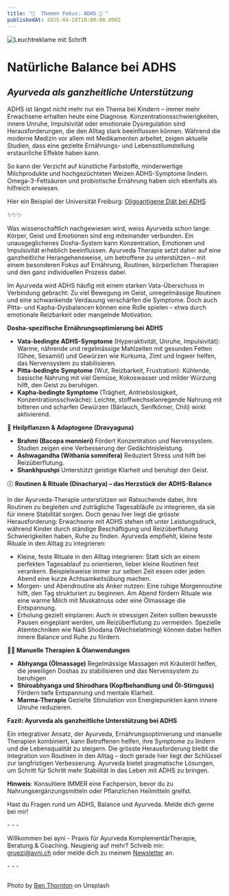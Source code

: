 ```yaml
---
title: "🧠  Themen Fokus: ADHS 🧠 "
publishedAt: 2025-04-28T10:00:00.000Z
---
```

![Leuchtreklame mit Schrift](/images/4_3_adhs.webp "Manchmal Denke ich, manchmal nicht")

# **Natürliche Balance bei ADHS**

## ***Ayurveda als ganzheitliche Unterstützung***

ADHS ist längst nicht mehr nur ein Thema bei Kindern – immer mehr Erwachsene erhalten heute eine Diagnose. Konzentrationsschwierigkeiten, innere Unruhe, Impulsivität oder emotionale Dysregulation sind Herausforderungen, die den Alltag stark beeinflussen können. Während die moderne Medizin vor allem mit Medikamenten arbeitet, zeigen aktuelle Studien, dass eine gezielte Ernährungs- und Lebensstilumstellung erstaunliche Effekte haben kann.

So kann der Verzicht auf künstliche Farbstoffe, minderwertige Milchprodukte und hochgezüchteten Weizen ADHS-Symptome lindern. Omega-3-Fettsäuren und probiotische Ernährung haben sich ebenfalls als hilfreich erwiesen.

Hier ein Beispiel der Universität Freiburg: [Oligoantigene Diät bei ADHS](https://www.uniklinik-freiburg.de/fileadmin/mediapool/07_kliniken/psy_psykuj/pdf/ADHD_oligoantigenen_Diät_Info_2014-11-27g.pdf)

✨✨✨

Was wissenschaftlich nachgewiesen wird, weiss Ayurveda schon lange: Körper, Geist und Emotionen sind eng miteinander verbunden. Ein unausgeglichenes Dosha-System kann Konzentration, Emotionen und Impulsivität erheblich beeinflussen. Ayurveda Therapie setzt daher auf eine ganzheitliche Herangehensweise, um betroffene zu unterstützen – mit einem besonderen Fokus auf Ernährung, Routinen, körperlichen Therapien und den ganz individuellen Prozess dabei.

Im Ayurveda wird ADHS häufig mit einem starken Vata-Überschuss in Verbindung gebracht: Zu viel Bewegung im Geist, unregelmässige Routinen und eine schwankende Verdauung verschärfen die Symptome. Doch auch Pitta- und Kapha-Dysbalancen können eine Rolle spielen – etwa durch emotionale Reizbarkeit oder mangelnde Motivation.

**Dosha-spezifische Ernährungsoptimierung bei ADHS**

* **Vata-bedingte ADHS-Symptome** (Hyperaktivität, Unruhe, Impulsivität): Warme, nährende und regelmässige Mahlzeiten mit gesunden Fetten (Ghee, Sesamöl) und Gewürzen wie Kurkuma, Zimt und Ingwer helfen, das Nervensystem zu stabilisieren.
* **Pitta-bedingte Symptome** (Wut, Reizbarkeit, Frustration): Kühlende, basische Nahrung mit viel Gemüse, Kokoswasser und milder Würzung hilft, den Geist zu beruhigen.
* **Kapha-bedingte Symptome** (Trägheit, Antriebslosigkeit, Konzentrationsschwäche): Leichte, stoffwechselanregende Nahrung mit bitteren und scharfen Gewürzen (Bärlauch, Senfkörner, Chili) wirkt aktivierend.

🌿 **Heilpflanzen & Adaptogene (Dravyaguna)**

* **Brahmi (Bacopa monnieri)** Fördert Konzentration und Nervensystem. Studien zeigen eine Verbesserung der Gedächtnisleistung.
* **Ashwagandha (Withania somnifera)** Reduziert Stress und hilft bei Reizüberflutung.
* **Shankhpushpi** Unterstützt geistige Klarheit und beruhigt den Geist.

🕕 **Routinen & Rituale (Dinacharya) – das Herzstück der ADHS-Balance**

In der Ayurveda-Therapie unterstützen wir Ratsuchende dabei, ihre Routinen zu begleiten und zuträgliche Tagesabläufe zu integrieren, da sie für innere Stabilität sorgen. Doch genau hier liegt die grösste Herausforderung: Erwachsene mit ADHS stehen oft unter Leistungsdruck, während Kinder durch ständige Beschäftigung und Reizüberflutung Schwierigkeiten haben, Ruhe zu finden. Ayurveda empfiehlt, kleine feste Rituale in den Alltag zu integrieren:

* Kleine, feste Rituale in den Alltag integrieren: Statt sich an einem perfekten Tagesablauf zu orientieren, lieber kleine Routinen fest verankern. Beispielsweise immer zur selben Zeit essen oder jeden Abend eine kurze Achtsamkeitsübung machen.
* Morgen- und Abendroutine als Anker nutzen: Eine ruhige Morgenroutine hilft, den Tag strukturiert zu beginnen. Am Abend fördern Rituale wie eine warme Milch mit Muskatnuss oder eine Ölmassage die Entspannung.
* Erholung gezielt einplanen: Auch in stressigen Zeiten sollten bewusste Pausen eingeplant werden, um Reizüberflutung zu vermeiden. Spezielle Atemtechniken wie Nadi Shodana (Wechselatming) können dabei helfen innere Balance und Ruhe zu fördern.

**💆‍♀️ Manuelle Therapien & Ölanwendungen**

* **Abhyanga (Ölmassage)** Regelmässige Massagen mit Kräuteröl helfen, die jeweiligen Doshas zu stabilisieren und das Nervensystem zu beruhigen
* **Shiroabhyanga und Shirodhara (Kopfbehandlung und Öl-Stirnguss)** Fördern tiefe Entspannung und mentale Klarheit.
* **Marma-Therapie** Gezielte Stimulation von Energiepunkten kann innere Unruhe reduzieren.

**Fazit: Ayurveda als ganzheitliche Unterstützung bei ADHS**

Ein integrativer Ansatz, der Ayurveda, Ernährungsoptimierung und manuelle Therapien kombiniert, kann Betroffenen helfen, ihre Symptome zu lindern und die Lebensqualität zu steigern. Die grösste Herausforderung bleibt die Integration von Routinen in den Alltag – doch gerade hier liegt der Schlüssel zur langfristigen Verbesserung. Ayurveda bietet pragmatische Lösungen, um Schritt für Schritt mehr Stabilität in das Leben mit ADHS zu bringen.

**Hinweis**: Konsultiere IMMER eine Fachperson, bevor du zu Nahrungsergänzungsmitteln oder Pflanzlichen Heilmitteln greifst.

Hast du Fragen rund um ADHS, Balance und Ayurveda. Melde dich gerne bei mir!

\- - -

Willkommen bei ayni - Praxis für Ayurveda KomplementärTherapie, Beratung & Coaching. Neugierig auf mehr? Schreib mir: [gruezi@ayni.ch](mailto:gruezi@ayni.ch) oder melde dich zu meinem [Newsletter](https://lnkd.in/gYQw9KEU) an.

\- - -

![]()

[](https://www.ayni.ch/images/2_portrait_gewuerze-und-kraeuter_suppe.pdf)[](https://unsplash.com/photos/silver-tabby-cat-sleeping-on-white-blanket-QTe-MHNUrz4)Photo by [Ben Thornton](https://unsplash.com/photos/white-neon-signages-moZiLjASJrM) on Unsplash [](https://unsplash.com/de/fotos/eine-frau-in-einem-orangefarbenen-kleid-geht-durch-eine-schlucht-xAPIN3qwZN0)
